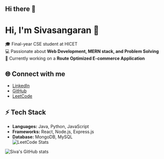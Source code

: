 ## Hi there 👋

<!--
**SIVASANGARANKK/SIVASANGARANKK** is a ✨ _special_ ✨ repository because its `README.md` (this file) appears on your GitHub profile.

Here are some ideas to get you started:

- 🔭 I’m currently working on ...
- 🌱 I’m currently learning ...
- 👯 I’m looking to collaborate on ...
- 🤔 I’m looking for help with ...
- 💬 Ask me about ...
- 📫 How to reach me: ...
- 😄 Pronouns: ...
- ⚡ Fun fact: ...
-->
# Hi, I'm Sivasangaran 👋  

🎓 Final-year CSE student at HICET  
💻 Passionate about **Web Development, MERN stack, and Problem Solving**  
🚀 Currently working on a **Route Optimized E-commerce Application**  

## 🌐 Connect with me  
- [LinkedIn](https://www.linkedin.com/in/sivasangaran-kk-696950255)  
- [GitHub](https://github.com/SIVASANGARANKK)  
- [LeetCode](https://leetcode.com/u/sgskk4400/)  

## ⚡ Tech Stack  
- **Languages:** Java, Python, JavaScript  
- **Frameworks:** React, Node.js, Express.js  
- **Database:** MongoDB, MySQL  
![LeetCode Stats](https://leetcard.jacoblin.cool/sgskk4400?theme=dark&font=Baloo%202&ext=contest)

![Siva's GitHub stats](https://github-readme-stats.vercel.app/api?username=SIVASANGARANKK&show_icons=true&theme=radical)

